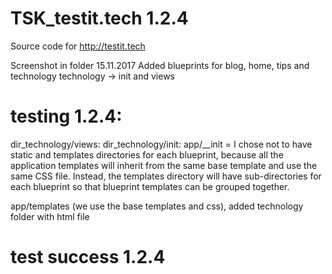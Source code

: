 # TSK_testit.tech 1.2.4
Source code for http://testit.tech

Screenshot in folder
15.11.2017
Added blueprints for blog, home, tips and technology
technology -> init and views

# testing 1.2.4:

dir_technology/views:
dir_technology/init:
app/__init = 
I chose not to have static and templates directories for each blueprint, because all the application templates will inherit from the same base template and use the same CSS file. Instead, the templates directory will have sub-directories for each blueprint so that blueprint templates can be grouped together.

app/templates (we use the base templates and css), added technology folder with html file
# test success 1.2.4





